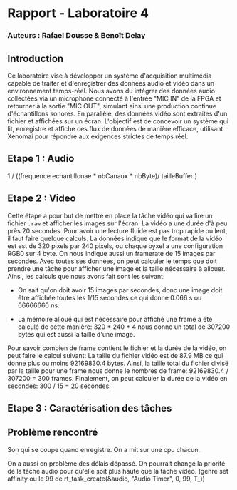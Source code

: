 # Rapport - Laboratoire 4
### Auteurs : Rafael Dousse & Benoît Delay

## Introduction

Ce laboratoire vise à développer un système d'acquisition multimédia capable de traiter et d'enregistrer des données audio et vidéo dans un environnement temps-réel. Nous avons du intégrer des données audio collectées via un microphone connecté à l'entrée "MIC IN" de la FPGA et retourner à la sortie "MIC OUT", simulant ainsi une production continue d'échantillons sonores. En parallèle, des données vidéo sont extraites d'un fichier et affichées sur un écran. L'objectif est de concevoir un système qui lit, enregistre et affiche ces flux de données de manière efficace, utilisant Xenomai pour répondre aux exigences strictes de temps réel.

## Etape 1 : Audio

1 / ((frequence echantillonae * nbCanaux * nbByte)/ tailleBuffer )


## Etape 2 : Video

Cette étape a pour but de mettre en place la tâche vidéo qui va lire un fichier `.raw` et afficher les images sur l'écran. La vidéo a une durée d'à peu près 20 secondes. Pour avoir une lecture fluide est pas trop rapide ou lent, il faut faire quelque calculs. La données indique que le format de la vidéo est est de 320 pixels par 240 pixels, ou chaque pyxel a une configuration RGB0 sur 4 byte. On nous indique aussi un framerate de 15 images par secondes. Avec toutes ses données, on peut calculer le temps que doit prendre une tâche pour afficher une image et la taille nécessaire à allouer. Ainsi, les calculs que nous avons fait sont les suivant:

- On sait qu'on doit avoir 15 images par secondes, donc une image doit être affichée toutes les 1/15 secondes ce qui donne 0.066 s ou 66666666 ns.

- La mémoire alloué qui est nécessaire pour affiché une frame a été calculé de cette manière: 320 * 240 * 4 nous donne un total de  307200 bytes qui est aussi la taille d'une image.

Pour savoir combien de frame contient le fichier et la durée de la vidéo, on peut faire le calcul suivant:
La taille du fichier vidéo est de 87.9 MB ce qui donne plus ou moins 92169830.4 bytes. Ainsi, la taille total du fichier divisé par la taille pour une frame nous donne le nombres de frame: 92169830.4  / 307200 = 300 frames. Finalement, on peut calculer la durée de la vidéo en secondes: 300 / 15 = 20 secondes.

## Etape 3 : Caractérisation des tâches



## Problème rencontré

Son qui se coupe quand enregistre. On a mit sur une cpu chacun. 

On a aussi on problème des délais dépassé. On pourrait changé la priorité de la tâche audio pour qu'elle soit plus haute que la tâche vidéo. (genre set affinity ou le 99 de  rt_task_create(&audio, "Audio Timer", 0, 99, T_))
